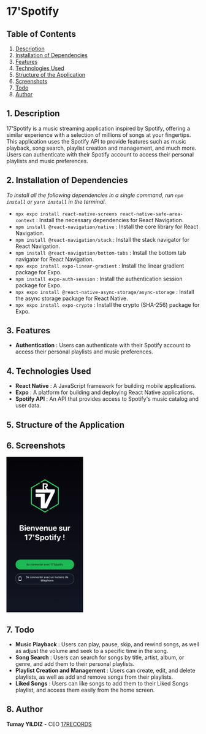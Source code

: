 # 17'Spotify

## Table of Contents

1. [Description](#1-description)
2. [Installation of Dependencies](#2-installation-of-dependencies)
3. [Features](#3-features)
4. [Technologies Used](#4-technologies-used)
5. [Structure of the Application](#5-structure-of-the-application)
6. [Screenshots](#6-screenshots)
7. [Todo](#7-todo)
8. [Author](#8-author)

## 1. Description

17'Spotify is a music streaming application inspired by Spotify, offering a similar experience with a selection of millions of songs at your fingertips. This application uses the Spotify API to provide features such as music playback, song search, playlist creation and management, and much more. Users can authenticate with their Spotify account to access their personal playlists and music preferences.

## 2. Installation of Dependencies

*To install all the following dependencies in a single command, run `npm install` or `yarn install` in the terminal.*

- `npx expo install react-native-screens react-native-safe-area-context` : Install the necessary dependencies for React Navigation.
- `npm install @react-navigation/native` : Install the core library for React Navigation.
- `npm install @react-navigation/stack` : Install the stack navigator for React Navigation.
- `npm install @react-navigation/bottom-tabs` : Install the bottom tab navigator for React Navigation.
- `npx expo install expo-linear-gradient` : Install the linear gradient package for Expo.
- `npm install expo-auth-session` : Install the authentication session package for Expo.
- `npx expo install @react-native-async-storage/async-storage` : Install the async storage package for React Native.
- `npx expo install expo-crypto` : Install the crypto (SHA-256) package for Expo.

## 3. Features

- **Authentication** : Users can authenticate with their Spotify account to access their personal playlists and music preferences.

## 4. Technologies Used

- **React Native** : A JavaScript framework for building mobile applications.
- **Expo** : A platform for building and deploying React Native applications.
- **Spotify API** : An API that provides access to Spotify's music catalog and user data.

## 5. Structure of the Application

## 6. Screenshots

<img src="assets/screenshots/login.jpg" alt="Login1" style="width:200px;">

## 7. Todo

- **Music Playback** : Users can play, pause, skip, and rewind songs, as well as adjust the volume and seek to a specific time in the song.
- **Song Search** : Users can search for songs by title, artist, album, or genre, and add them to their personal playlists.
- **Playlist Creation and Management** : Users can create, edit, and delete playlists, as well as add and remove songs from their playlists.
- **Liked Songs** : Users can like songs to add them to their Liked Songs playlist, and access them easily from the home screen.

## 8. Author

**Tumay YILDIZ** - CEO [17RECORDS](https://17records.fr)
